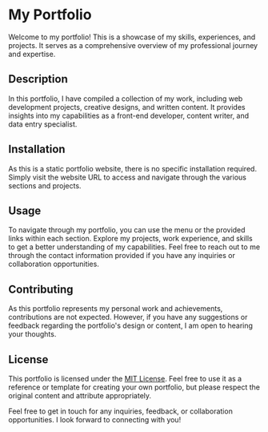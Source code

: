 # My Portfolio

Welcome to my portfolio! This is a showcase of my skills, experiences, and projects. It serves as a comprehensive overview of my professional journey and expertise.

## Description

In this portfolio, I have compiled a collection of my work, including web development projects, creative designs, and written content. It provides insights into my capabilities as a front-end developer, content writer, and data entry specialist.

## Installation

As this is a static portfolio website, there is no specific installation required. Simply visit the website URL to access and navigate through the various sections and projects.

## Usage

To navigate through my portfolio, you can use the menu or the provided links within each section. Explore my projects, work experience, and skills to get a better understanding of my capabilities. Feel free to reach out to me through the contact information provided if you have any inquiries or collaboration opportunities.

## Contributing

As this portfolio represents my personal work and achievements, contributions are not expected. However, if you have any suggestions or feedback regarding the portfolio's design or content, I am open to hearing your thoughts.

## License

This portfolio is licensed under the [MIT License](LICENSE.txt). Feel free to use it as a reference or template for creating your own portfolio, but please respect the original content and attribute appropriately.


Feel free to get in touch for any inquiries, feedback, or collaboration opportunities. I look forward to connecting with you!
